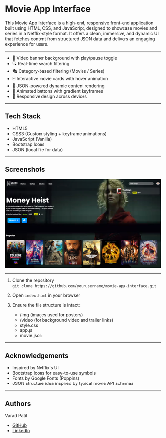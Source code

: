 
# Movie App Interface

This Movie App Interface is a high-end, responsive front-end application built using HTML, CSS, and JavaScript, designed to showcase movies and series in a Netflix-style format. It offers a clean, immersive, and dynamic UI that fetches content from structured JSON data and delivers an engaging experience for users.


___
- 🎥 Video banner background with play/pause toggle
- 🔍 Real-time search filtering
- 🎭 Category-based filtering (Movies / Series)
- 🃏 Interactive movie cards with hover animation
- 📄 JSON-powered dynamic content rendering
- 💫 Animated buttons with gradient keyframes
- 📱 Responsive design across devices

___
## Tech Stack

- HTML5
- CSS3 (Custom styling + keyframe animations)
- JavaScript (Vanilla)
- Bootstrap Icons
- JSON (local file for data)

___
## Screenshots

![Screenshot of project](https://raw.githubusercontent.com/varadrz/Projects/main/Movie%20App/img/Final.png)

___
1. Clone the repository  
   `git clone https://github.com/yourusername/movie-app-interface.git`

2. Open `index.html` in your browser

3. Ensure the file structure is intact:
   - /img (images used for posters)
   - /video (for background video and trailer links)
   - style.css
   - app.js
   - movie.json

___
## Acknowledgements

- Inspired by Netflix's UI
- Bootstrap Icons for easy-to-use symbols
- Fonts by Google Fonts (Poppins)
- JSON structure idea inspired by typical movie API schemas

___
## Authors

Varad Patil 
- [GitHub](https://github.com/varadrz)
- [LinkedIn](https://www.linkedin.com/in/varadpatil665/)

